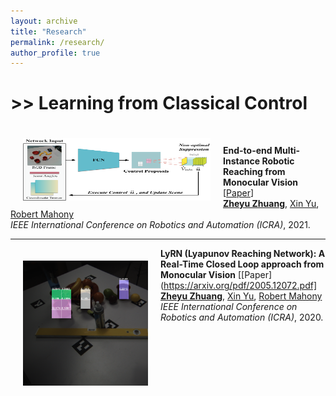 ```yaml
---
layout: archive
title: "Research"
permalink: /research/
author_profile: true
---
```



# >> Learning from Classical Control
<img align="left" width="300" height="100" src="./../images/conf_icra_2021.pdf" style="padding-right:20px; padding-left:20px; padding-top:20px"/>

<br/>

**End-to-end Multi-Instance Robotic Reaching from Monocular Vision** [[Paper](https://ieeexplore.ieee.org/abstract/document/9561518)]<br>
[**Zheyu Zhuang**](https://zheyu-zhuang.github.io), [Xin Yu](https://profiles.uts.edu.au/Xin.Yu), [Robert Mahony](https://cecs.anu.edu.au/people/robert-mahony)<br>
<em>IEEE International Conference on Robotics and Automation (ICRA)</em>, 2021.<br>

---
<img align="left" width="200" height="200" src="./../images/icra_2020_teaser.png" style="padding-right:20px; padding-left:20px; padding-top:20px"/>

**LyRN (Lyapunov Reaching Network): A Real-Time Closed Loop approach from Monocular Vision** [[Paper](https://arxiv.org/pdf/2005.12072.pdf]<br>
[**Zheyu Zhuang**](https://zheyu-zhuang.github.io), [Xin Yu](https://profiles.uts.edu.au/Xin.Yu), [Robert Mahony](https://cecs.anu.edu.au/people/robert-mahony)<br>
<em>IEEE International Conference on Robotics and Automation (ICRA)</em>, 2020.<br>
